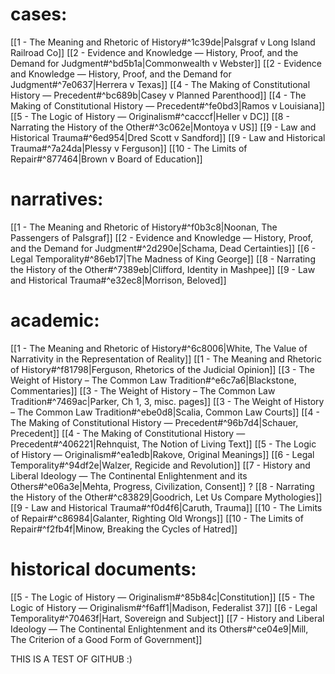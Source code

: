 # cases:
[[1 - The Meaning and Rhetoric of History#^1c39de|Palsgraf v Long Island Railroad Co]]
[[2 - Evidence and Knowledge — History, Proof, and the Demand for Judgment#^bd5b1a|Commonwealth v Webster]]
[[2 - Evidence and Knowledge — History, Proof, and the Demand for Judgment#^7e0637|Herrera v Texas]]
[[4 - The Making of Constitutional History — Precedent#^bc689b|Casey v Planned Parenthood]]
[[4 - The Making of Constitutional History — Precedent#^fe0bd3|Ramos v Louisiana]]
[[5 - The Logic of History — Originalism#^cacccf|Heller v DC]]
[[8 - Narrating the History of the Other#^3c062e|Montoya v US]]
[[9 - Law and Historical Trauma#^6ed954|Dred Scott v Sandford]]
[[9 - Law and Historical Trauma#^7a24da|Plessy v Ferguson]]
[[10 - The Limits of Repair#^877464|Brown v Board of Education]]

# narratives:
[[1 - The Meaning and Rhetoric of History#^f0b3c8|Noonan, The Passengers of Palsgraf]]
[[2 - Evidence and Knowledge — History, Proof, and the Demand for Judgment#^2d290e|Schama, Dead Certainties]]
[[6 - Legal Temporality#^86eb17|The Madness of King George]]
[[8 - Narrating the History of the Other#^7389eb|Clifford, Identity in Mashpee]]
[[9 - Law and Historical Trauma#^e32ec8|Morrison, Beloved]]

# academic:
[[1 - The Meaning and Rhetoric of History#^6c8006|White, The Value of Narrativity in the Representation of Reality]]
[[1 - The Meaning and Rhetoric of History#^f81798|Ferguson, Rhetorics of the Judicial Opinion]]
[[3 - The Weight of History – The Common Law Tradition#^e6c7a6|Blackstone, Commentaries]]
[[3 - The Weight of History – The Common Law Tradition#^7469ac|Parker, Ch 1, 3, misc. pages]]
[[3 - The Weight of History – The Common Law Tradition#^ebe0d8|Scalia, Common Law Courts]]
[[4 - The Making of Constitutional History — Precedent#^96b7d4|Schauer, Precedent]]
[[4 - The Making of Constitutional History — Precedent#^406221|Rehnquist, The Notion of Living Text]]
[[5 - The Logic of History — Originalism#^ea1edb|Rakove, Original Meanings]]
[[6 - Legal Temporality#^94df2e|Walzer, Regicide and Revolution]]
[[7 - History and Liberal Ideology — The Continental Enlightenment and its Others#^e06a3e|Mehta, Progress, Civilization, Consent]]
? [[8 - Narrating the History of the Other#^c83829|Goodrich, Let Us Compare Mythologies]]
[[9 - Law and Historical Trauma#^f0d4f6|Caruth, Trauma]]
[[10 - The Limits of Repair#^c86984|Galanter, Righting Old Wrongs]]
[[10 - The Limits of Repair#^f2fb4f|Minow, Breaking the Cycles of Hatred]]

# historical documents:
[[5 - The Logic of History — Originalism#^85b84c|Constitution]]
[[5 - The Logic of History — Originalism#^f6aff1|Madison, Federalist 37]]
[[6 - Legal Temporality#^70463f|Hart, Sovereign and Subject]]
[[7 - History and Liberal Ideology — The Continental Enlightenment and its Others#^ce04e9|Mill, The Criterion of a Good Form of Government]]

THIS IS A TEST OF GITHUB :)


